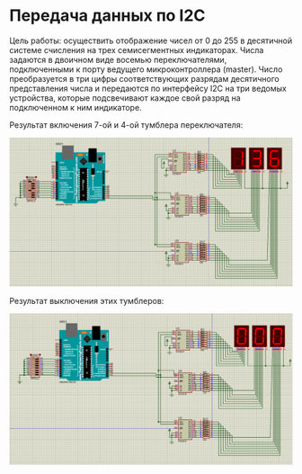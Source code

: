 # Передача данных по I2C

Цель работы: осуществить отображение чисел от 0 до 255 в десятичной системе счисления на трех семисегментных индикаторах. Числа задаются в двоичном виде восемью переключателями, подключенными к порту ведущего микроконтроллера (master). Число преобразуется в три цифры соответствующих разрядам десятичного представления числа и передаются по интерфейсу I2C на три ведомых устройства, которые подсвечивают каждое свой разряд на подключенном к ним индикаторе. 

Результат включения 7-ой и 4-ой тумблера переключателя:

![1](1.png)

Результат выключения этих тумблеров:

![2](2.png)
